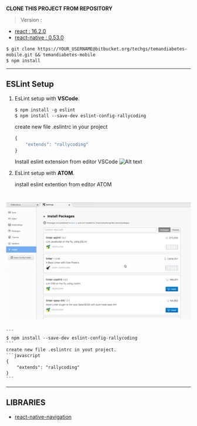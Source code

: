 **CLONE THIS PROJECT FROM REPOSITORY**

>Version :
* [react : 16.2.0 ](https://reactjs.org/)
* [react-native : 0.53.0](https://facebook.github.io/react-native/)

```
$ git clone https://YOUR_USERNAME@bitbucket.org/techgs/temandiabetes-mobile.git && temandiabetes-mobile
$ npm install
```
---

## ESLint Setup

1. EsLint setup with **VSCode**.
    ```
    $ npm install -g eslint
    $ npm install --save-dev eslint-config-rallycoding
    ```

    create new file .eslintrc in your project

    ```javascript
    {
        "extends": "rallycoding"
    }
    ```

    Install eslint extension from editor VSCode
![Alt text](http://www.addictedtoibiza.com/wp-content/uploads/2012/12/example.png)

2. EsLint setup with **ATOM**.

    install eslint extention from editor ATOM
<h1 align="center">
    <img src="./eslintAtom.png" /><br>
</h1>

    ```
    $ npm install --save-dev eslint-config-rallycoding 
    ```
    create new file .eslintrc in yout project.
    ```javascript
    {
        "extends": "rallycoding"
    }
    ```
---

## LIBRARIES
* [react-native-navigation](https://wix.github.io/react-native-navigation/#/)